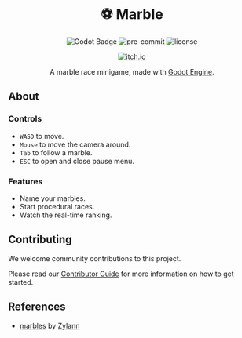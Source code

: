
<div align="center">

# ⚽ Marble

![Godot Badge](https://img.shields.io/badge/godot-3.5-blue?logo=Godot-Engine&logoColor=white) ![pre-commit](https://img.shields.io/badge/pre--commit-enabled-brightgreen?logo=pre-commit&logoColor=white) ![license](https://img.shields.io/badge/license-MIT-green?logo=open-source-initiative&logoColor=white)

[![itch.io](https://img.shields.io/badge/itch.io-marble-black?logo=Itch.io&logoColor=white&color=FA5C5C)](https://mechanical-flower.itch.io/marble)

A marble race minigame, made with [Godot Engine](https://godotengine.org/).

</div>

## About

### Controls

- `WASD` to move.
- `Mouse` to move the camera around.
- `Tab` to follow a marble.
- `ESC` to open and close pause menu.

### Features

- Name your marbles.
- Start procedural races.
- Watch the real-time ranking.

## Contributing

We welcome community contributions to this project.

Please read our [Contributor Guide](CONTRIBUTING.md) for more information on how to get started.

## References

- [marbles](https://github.com/Zylann/marbles) by [Zylann](https://github.com/Zylann)
